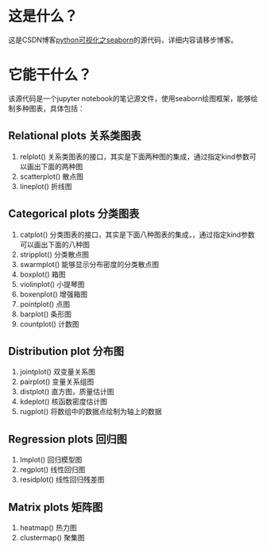 # 这是什么？
这是CSDN博客[python可视化之seaborn](https://blog.csdn.net/neverever01/article/details/81588412)的源代码，详细内容请移步博客。
# 它能干什么？
该源代码是一个jupyter notebook的笔记源文件，使用seaborn绘图框架，能够绘制多种图表，具体包括：
## Relational plots 关系类图表
1. relplot() 关系类图表的接口，其实是下面两种图的集成，通过指定kind参数可以画出下面的两种图
2. scatterplot() 散点图
3. lineplot() 折线图
## Categorical plots 分类图表
1. catplot() 分类图表的接口，其实是下面八种图表的集成，，通过指定kind参数可以画出下面的八种图
2. stripplot() 分类散点图
3. swarmplot() 能够显示分布密度的分类散点图
4. boxplot() 箱图
5. violinplot() 小提琴图
6. boxenplot() 增强箱图
7. pointplot() 点图
8. barplot() 条形图
9. countplot() 计数图
## Distribution plot 分布图
1. jointplot() 双变量关系图
2. pairplot() 变量关系组图
3. distplot() 直方图，质量估计图
4. kdeplot() 核函数密度估计图
5. rugplot() 将数组中的数据点绘制为轴上的数据
## Regression plots 回归图
1. lmplot() 回归模型图
2. regplot() 线性回归图
3. residplot() 线性回归残差图
## Matrix plots 矩阵图
1. heatmap() 热力图
2. clustermap() 聚集图
